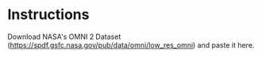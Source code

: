 # Instructions

Download NASA's OMNI 2 Dataset (https://spdf.gsfc.nasa.gov/pub/data/omni/low_res_omni) and paste it here.
